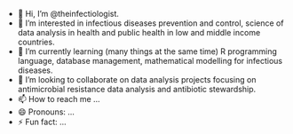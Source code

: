 - 👋 Hi, I’m @theinfectiologist.
- 👀 I’m interested in infectious diseases prevention and control, science of data analysis in health and public health in low and middle income countries.
- 🌱 I’m currently learning (many things at the same time) R programming language, database management, mathematical modelling for infectious diseases.
- 💞️ I’m looking to collaborate on data analysis projects focusing on antimicrobial resistance data analysis and antibiotic stewardship.
- 📫 How to reach me ...
- 😄 Pronouns: ...
- ⚡ Fun fact: ...

<!---
theinfectiologist/theinfectiologist is a ✨ special ✨ repository because its `README.md` (this file) appears on your GitHub profile.
You can click the Preview link to take a look at your changes.
--->
